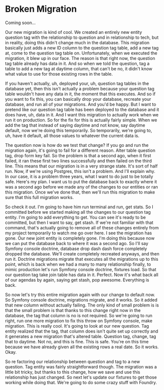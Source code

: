 # Broken Migration

Coming soon...

Our new migration is kind of cool. We created an entirely new entity question tag
with the relationship to question and in relationship to tech, but in reality, doing
this didn't change much in the database. This migration basically just adds a new ID
column to the question tag table, add a new tag at, come to the question tag table
on. Unfortunately, when we executed the migration, it blew up in our face. The reason
is that right now, the question tag table already has data in it. And so when we told
the question, tag a table to add a new tag at daytime column, that can't be no, it
didn't know what value to use for those existing rows in the table.

If you haven't actually, uh, deployed your, uh, question tag tables in the database
yet, then this isn't actually a problem because your question tag table wouldn't have
any data in it, the moment that this executes. And so if you want to fix this, you
can basically drop your database, recreate your database, and run all of your
migrations. And you'd be happy. But I want to pretend like our question tag table has
been deployed to the database and it does have, uh, data in it. And I want this
migration to actually work when we run it on production. So for the fix for this is
actually fairly simple. When we add the tag that instead of saying daytime and not
know, say daytime default, now we're doing this temporarily. So temporarily, we're
going to, uh, have it default, all those values to whatever the current data is.

The question now is how do we test that change? If you go and run the migration
again, it's going to fail for a different reason. Alter table question tag, drop form
key fail. So the problem is that a second ago, when it first failed, it ran these
first two lines successfully and then failed on the third line. This means that our
migration is in a very strange state. It's sort of half run. Now, if we're using
Postgres, this isn't a problem. And I'll explain why. In our case, it is a problem
three years, what I want to do just to be totally safe. Here's my plan. I want us to
put the database back to exactly where it was a second ago before we made any of the
changes to our entities or ran this migration. Once we've done that, then we'll run
this migration to make sure that this full migration works.

So check it out. I'm going to have him run terminal and run, get stats. So I
committed before we started making all the changes to our question tag entity. I'm
going to add everything to get. You can see it's ready to be committed, but then I
want to say, get stash. If we're not familiar with that command, that's actually
going to remove all of these changes entirely from my project temporarily to watch me
go over here. I see the migration has gone. Our new joint entity is completely gone.
I'm doing this because now we can put the database back to where it was a second ago.
So I'll say Symfony console doctrine, database drop dash dash force completely
dropped the database. We'll create completely recreated anyways, and then run it.
Doctrine migrations migrate that executes all the migrations up to this point, which
is back when we had a many to many relationship finally, to mimic production let's
run Symfony console doctrine, fixtures load. So that our question tag take join table
has data in it. Perfect. Now it's what back all of our agendas by again, saying get
stash, pop awesome. Everything is back.

So now let's try this entire migration again with our change to default now. So
Symfony console doctrine, migrations migrate, and it works. So it added that new
column without actually failing. The only kind of small problem is is that the small
problem is that thanks to this change right now in the database, the tag that column
is no is not required. So we're going to run right, run one more migration to fix
this throw on Symfony console, make migration. This is really cool. It's going to
look at our new question. Tag entity realized that the tag, that column does isn't
quite set up correctly and it generates a new migration that's altered table.
Question tag, change, tag that to daytime. Not no, and this is fine. This is safe.
You're on this time because we have already given all the existing rows a real date.
So it works. Okay.

So re factoring our relationship between question and tag to a new question. Tag
entity was fairly straightforward though. The migration was a little bit tricky, but
thanks to this change, how we save and use this relationship has just changed. So
next let's update our fixtures to get those working while doing that. We're going to
do some crazy stuff with Foundry.

